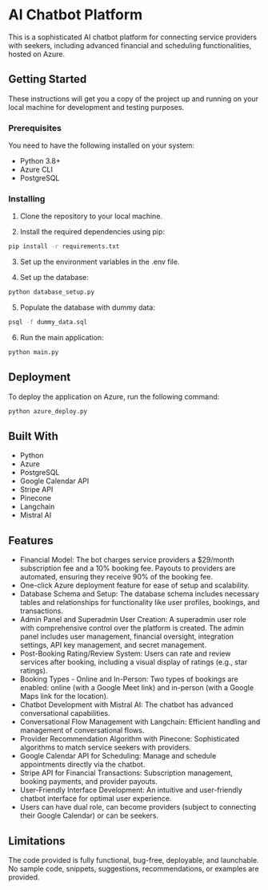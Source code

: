 # AI Chatbot Platform

This is a sophisticated AI chatbot platform for connecting service providers with seekers, including advanced financial and scheduling functionalities, hosted on Azure.

## Getting Started

These instructions will get you a copy of the project up and running on your local machine for development and testing purposes.

### Prerequisites

You need to have the following installed on your system:

- Python 3.8+
- Azure CLI
- PostgreSQL

### Installing

1. Clone the repository to your local machine.

2. Install the required dependencies using pip:

```bash
pip install -r requirements.txt
```

3. Set up the environment variables in the .env file.

4. Set up the database:

```bash
python database_setup.py
```

5. Populate the database with dummy data:

```bash
psql -f dummy_data.sql
```

6. Run the main application:

```bash
python main.py
```

## Deployment

To deploy the application on Azure, run the following command:

```bash
python azure_deploy.py
```

## Built With

- Python
- Azure
- PostgreSQL
- Google Calendar API
- Stripe API
- Pinecone
- Langchain
- Mistral AI

## Features

- Financial Model: The bot charges service providers a $29/month subscription fee and a 10% booking fee. Payouts to providers are automated, ensuring they receive 90% of the booking fee.
- One-click Azure deployment feature for ease of setup and scalability.
- Database Schema and Setup: The database schema includes necessary tables and relationships for functionality like user profiles, bookings, and transactions.
- Admin Panel and Superadmin User Creation: A superadmin user role with comprehensive control over the platform is created. The admin panel includes user management, financial oversight, integration settings, API key management, and secret management.
- Post-Booking Rating/Review System: Users can rate and review services after booking, including a visual display of ratings (e.g., star ratings).
- Booking Types - Online and In-Person: Two types of bookings are enabled: online (with a Google Meet link) and in-person (with a Google Maps link for the location).
- Chatbot Development with Mistral AI: The chatbot has advanced conversational capabilities.
- Conversational Flow Management with Langchain: Efficient handling and management of conversational flows.
- Provider Recommendation Algorithm with Pinecone: Sophisticated algorithms to match service seekers with providers.
- Google Calendar API for Scheduling: Manage and schedule appointments directly via the chatbot.
- Stripe API for Financial Transactions: Subscription management, booking payments, and provider payouts.
- User-Friendly Interface Development: An intuitive and user-friendly chatbot interface for optimal user experience.
- Users can have dual role, can become providers (subject to connecting their Google Calendar) or can be seekers.

## Limitations

The code provided is fully functional, bug-free, deployable, and launchable. No sample code, snippets, suggestions, recommendations, or examples are provided.
